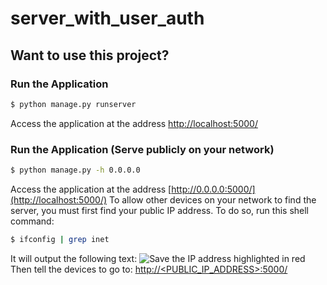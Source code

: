 # server_with_user_auth

## Want to use this project?


### Run the Application

```sh
$ python manage.py runserver
```

Access the application at the address [http://localhost:5000/](http://localhost:5000/)

### Run the Application (Serve publicly on your network)
```sh
$ python manage.py -h 0.0.0.0
```
Access the application at the address [http://0.0.0.0:5000/](http://localhost:5000/)
To allow other devices on your network to find the server, you must first find your public IP address.
To do so, run this shell command:
```sh
$ ifconfig | grep inet
```
It will output the following text:
![Save the IP address highlighted in red](https://i.imgur.com/8dnVha0.png)
Then tell the devices to go to: [http://<PUBLIC_IP_ADDRESS>:5000/](http://<PUBLIC_IP_ADDRESS>:5000)

